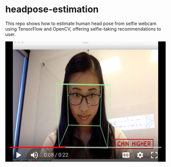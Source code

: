 # headpose-estimation
 This repo shows how to estimate human head pose from selfie webcam using TensorFlow and OpenCV, offering selfie-taking recommendations to user.

![alt text](/img/screenshot1.png)


